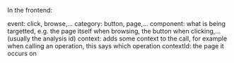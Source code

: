 In the frontend:

event: click, browse,...
category: button, page,...
component: what is being targetted, e.g. the page itself when browsing, the button when clicking,... (usually the analysis id)
context: adds some context to the call, for example when calling an operation, this says which operation
contextId: the page it occurs on